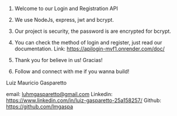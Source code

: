 ﻿1. Welcome to our Login and Registration API

2. We use NodeJs, express, jwt and bcrypt.

3. Our project is security, the password is are encrypted for bcrypt.

4. You can check the method of login and register, just read our documentation. Link: https://apilogin-mvf1.onrender.com/doc/

5. Thank you for believe in us! Gracias!

6. Follow and connect with me if you wanna build!

Luiz Mauricio Gasparetto

email: luhmgasparetto@gmail.com
Linkedin: https://www.linkedin.com/in/luiz-gasparetto-25a158257/
Github: https://github.com/lmgaspa
